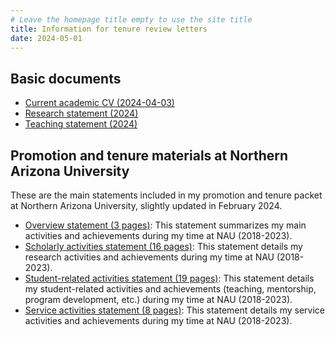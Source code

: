 ```yaml
---
# Leave the homepage title empty to use the site title
title: Information for tenure review letters
date: 2024-05-01
---
```


## Basic documents
- [Current academic CV (2024-04-03)](../uploads/Nghiem-CV.pdf)
- [Research statement (2024)](../uploads/Nghiem-research.pdf)
- [Teaching statement (2024)](../uploads/Nghiem-teaching.pdf)


## Promotion and tenure materials at Northern Arizona University

These are the main statements included in my promotion and tenure packet at Northern Arizona University, slightly updated in February 2024.

<!--- - [**Tenure review letter highlights**](../uploads/tenure/Nghiem-tenure-letter-info.docx): This Word document summarizes my main activities and achievements in the form of copiable sentences.--->
- [Overview statement (3 pages)](../uploads/tenure/tenure-overview.pdf): This statement summarizes my main activities and achievements during my time at NAU (2018-2023).
- [Scholarly activities statement (16 pages)](../uploads/tenure/tenure-research.pdf): This statement details my research activities and achievements during my time at NAU (2018-2023).
- [Student-related activities statement (19 pages)](../uploads/tenure/tenure-student-related.pdf): This statement details my student-related activities and achievements (teaching, mentorship, program development, etc.) during my time at NAU (2018-2023).
- [Service activities statement (8 pages)](../uploads/tenure/tenure-service.pdf): This statement details my service activities and achievements during my time at NAU (2018-2023).
